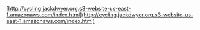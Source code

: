 [http://cycling.jackdwyer.org.s3-website-us-east-1.amazonaws.com/index.html](http://cycling.jackdwyer.org.s3-website-us-east-1.amazonaws.com/index.html)

